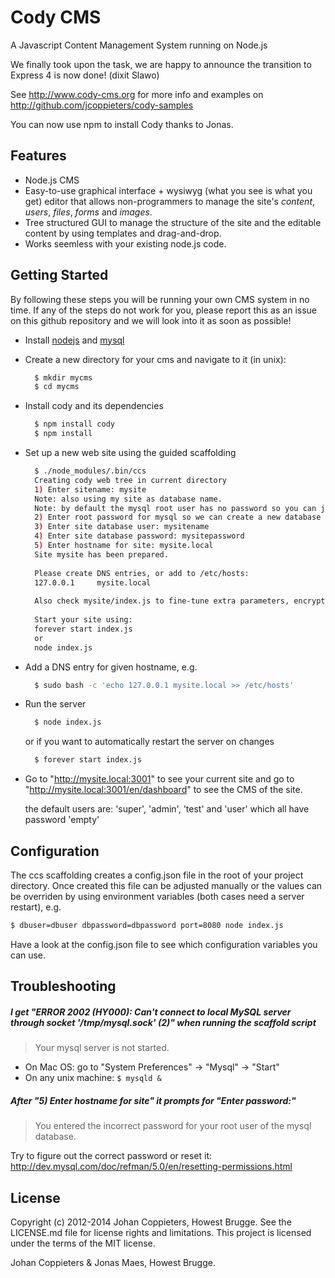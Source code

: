 # Cody CMS

A Javascript Content Management System running on Node.js

We finally took upon the task, we are happy to announce the transition to Express 4 is now done! (dixit Slawo)

See http://www.cody-cms.org for more info and examples on http://github.com/jcoppieters/cody-samples

You can now use npm to install Cody thanks to Jonas.

## Features

* Node.js CMS
* Easy-to-use graphical interface + wysiwyg (what you see is what you get) editor that allows non-programmers to manage the site's *content*, *users*, *files*, *forms* and *images*.
* Tree structured GUI to manage the structure of the site and the editable content by using templates and drag-and-drop.
* Works seemless with your existing node.js code.


## Getting Started

By following these steps you will be running your own CMS system in no time. If any of the steps do not work for you, please report this as an issue on this github repository and we will look into it as soon as possible!

* Install [nodejs](http://nodejs.org/download/) and [mysql](http://dev.mysql.com/downloads/mysql/)
* Create a new directory for your cms and navigate to it (in unix):

  ```bash
	$ mkdir mycms
	$ cd mycms
  ```
* Install cody and its dependencies
  
  ```bash
	$ npm install cody
	$ npm install
  ``` 

* Set up a new web site using the guided scaffolding

  ```bash
    $ ./node_modules/.bin/ccs
    Creating cody web tree in current directory
    1) Enter sitename: mysite
    Note: also using my site as database name.
    Note: by default the mysql root user has no password so you can just hit enter, if you forgot the root password see http://dev.mysql.com/doc/refman/5.0/en/resetting-permissions.html
    2) Enter root password for mysql so we can create a new database and user: 
    3) Enter site database user: mysitename
    4) Enter site database password: mysitepassword
    5) Enter hostname for site: mysite.local
    Site mysite has been prepared.
    
    Please create DNS entries, or add to /etc/hosts:
    127.0.0.1     mysite.local
    
    Also check mysite/index.js to fine-tune extra parameters, encryption key, ...
    
    Start your site using:
    forever start index.js
    or
    node index.js
  ```
* Add a DNS entry for given hostname, e.g.

  ```bash
    $ sudo bash -c 'echo 127.0.0.1 mysite.local >> /etc/hosts'
  ```
* Run the server
  
  ```bash
    $ node index.js
  ```
  or if you want to automatically restart the server on changes
  
  ```bash
    $ forever start index.js
  ```
  
* Go to "http://mysite.local:3001" to see your current site and go to "http://mysite.local:3001/en/dashboard" to see the CMS of the site.

  the default users are: 'super', 'admin', 'test' and 'user' which all have password 'empty'


## Configuration

The ccs scaffolding creates a config.json file in the root of your project directory. Once created this file can be adjusted manually or the values can be overriden by using environment variables (both cases need a server restart), e.g.

```bash
$ dbuser=dbuser dbpassword=dbpassword port=8080 node index.js
```

Have a look at the config.json file to see which configuration variables you can use.


## Troubleshooting

##### I get "ERROR 2002 (HY000): Can't connect to local MySQL server through socket '/tmp/mysql.sock' (2)" when running the scaffold script
  > Your mysql server is not started.
  
  * On Mac OS: go to "System Preferences" -> "Mysql" -> "Start"
  * On any unix machine: ```$ mysqld &```

##### After "5) Enter hostname for site" it prompts for "Enter password:"
  > You entered the incorrect password for your root user of the mysql database.
  
  Try to figure out the correct password or reset it: http://dev.mysql.com/doc/refman/5.0/en/resetting-permissions.html

## License

Copyright (c) 2012-2014 Johan Coppieters, Howest Brugge. See the LICENSE.md file for license rights and
limitations. This project is licensed under the terms of the MIT license.


Johan Coppieters & Jonas Maes, Howest Brugge.
